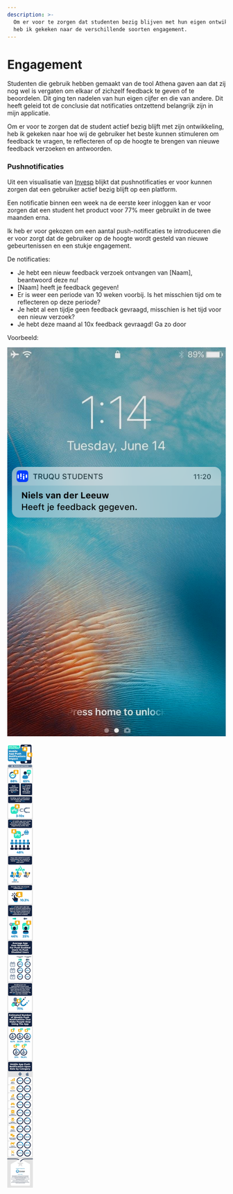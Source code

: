 ```yaml
---
description: >-
  Om er voor te zorgen dat studenten bezig blijven met hun eigen ontwikkeling,
  heb ik gekeken naar de verschillende soorten engagement.
---
```


# Engagement

Studenten die gebruik hebben gemaakt van de tool Athena gaven aan dat zij nog wel is vergaten om elkaar of zichzelf feedback te geven of te beoordelen. Dit ging ten nadelen van hun eigen cijfer en die van andere. Dit heeft geleid tot de conclusie dat notificaties ontzettend belangrijk zijn in mijn applicatie.

Om er voor te zorgen dat de student actief bezig blijft met zijn ontwikkeling, heb ik gekeken naar hoe wij de gebruiker het beste kunnen stimuleren om feedback te vragen, te reflecteren of op de hoogte te brengen van nieuwe feedback verzoeken en antwoorden.

### Pushnotificaties

Uit een visualisatie van [Invesp](https://www.business2community.com/infographics/the-growing-importance-of-mobile-app-push-notifications-infographic-02096198) blijkt dat pushnotificaties er voor kunnen zorgen dat een gebruiker actief bezig blijft op een platform.

Een notificatie binnen een week na de eerste keer inloggen kan er voor zorgen dat een student het product voor 77% meer gebruikt in de twee maanden erna. 

Ik heb er voor gekozen om een aantal push-notificaties te introduceren die er voor zorgt dat de gebruiker op de hoogte wordt gesteld van nieuwe gebeurtenissen en een stukje engagement.

De notificaties:

* Je hebt een nieuw feedback verzoek ontvangen van \[Naam\], beantwoord deze nu!
* \[Naam\] heeft je feedback gegeven!
* Er is weer een periode van 10 weken voorbij. Is het misschien tijd om te reflecteren op deze periode?
* Je hebt al een tijdje geen feedback gevraagd, misschien is het tijd voor een nieuw verzoek?
* Je hebt deze maand al 10x feedback gevraagd! Ga zo door

Voorbeeld:  


![](../.gitbook/assets/push-notifications-with-3-actions.png)

![Graph van Invesp waarin zij aantonen hoe belangrijk notificaties zijn](../.gitbook/assets/push-notification.jpg)

